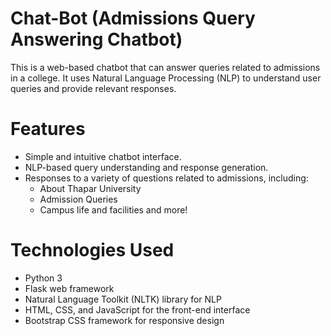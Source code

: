 # Chat-Bot (Admissions Query Answering Chatbot)

This is a web-based chatbot that can answer queries related to admissions in a college. It uses Natural Language Processing (NLP) to understand user queries and provide relevant responses.

# Features
* Simple and intuitive chatbot interface.
* NLP-based query understanding and response generation.
* Responses to a variety of questions related to admissions, including:
  * About Thapar University
  * Admission Queries
  * Campus life and facilities and more!
# Technologies Used
* Python 3
* Flask web framework
* Natural Language Toolkit (NLTK) library for NLP
* HTML, CSS, and JavaScript for the front-end interface
* Bootstrap CSS framework for responsive design


